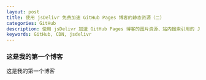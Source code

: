 ```yaml
---
layout: post
title: 使用 jsDelivr 免费加速 GitHub Pages 博客的静态资源（二）
categories: GitHub
description: 使用 jsDelivr 加速 GitHub Pages 博客的图片资源、站内搜索引用的 JSON 资源。
keywords: GitHub, CDN, jsdelivr
---
```


### 这是我的第一个博客

这是我的第一个博客